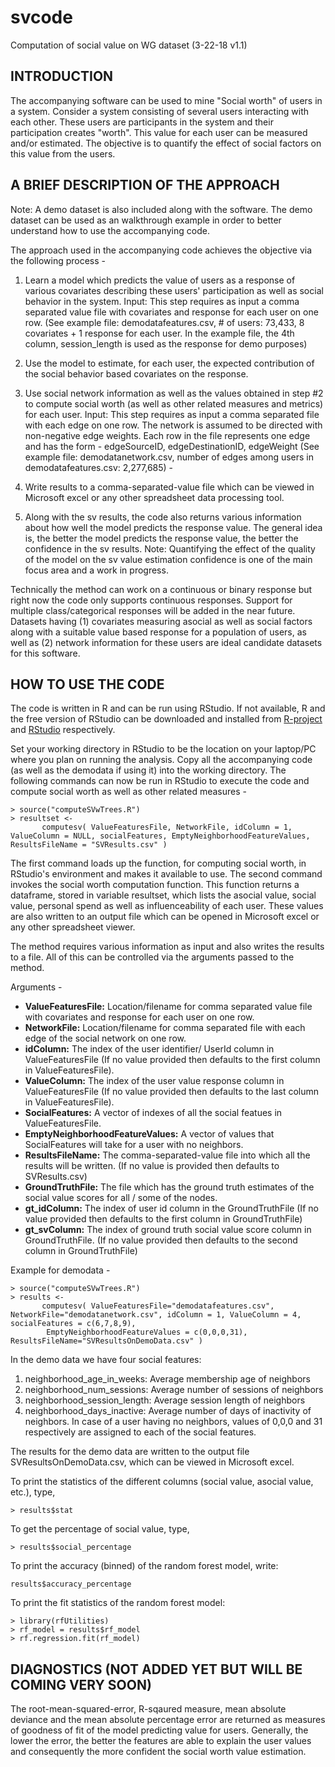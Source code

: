 # svcode
Computation of social value on WG dataset (3-22-18 v1.1)

## INTRODUCTION

The accompanying software can be used to mine "Social worth" of users in a system. Consider a system consisting of several users interacting with each other. These users are participants in the system and their participation creates "worth". This value for each user can be measured and/or estimated. The objective is to quantify the effect of social factors on this value from the users.


## A BRIEF DESCRIPTION OF THE APPROACH

Note: A demo dataset is also included along with the software. The demo dataset can be used as an walkthrough example in order to better understand how to use the accompanying code.

The approach used in the accompanying code achieves the objective via the following process -

1) Learn a model which predicts the value of users as a response of various covariates describing these users' participation as well as social behavior in the system.
Input: This step requires as input a comma separated value file with covariates and response for each user on one row.
(See example file: demodatafeatures.csv, # of users: 73,433,  8 covariates + 1 response for each user.
In the example file, the 4th column, session_length is used as the response for demo purposes)

2) Use the model to estimate, for each user, the expected contribution of the social behavior based covariates on the response.

3) Use social network information as well as the values obtained in step #2 to compute social worth (as well as other related measures and metrics) for each user.
Input: This step requires as input a comma separated file with each edge on one row. The network is assumed to be directed with non-negative edge weights.
Each row in the file represents one edge and has the form -
edgeSourceID, edgeDestinationID, edgeWeight
(See example file: demodatanetwork.csv, number of edges among users in demodatafeatures.csv: 2,277,685) -

4) Write results to a comma-separated-value file which can be viewed in Microsoft excel or any other spreadsheet data processing tool.

5) Along with the sv results, the code also returns various information about how well the model predicts the response value. The general idea is, the better the model predicts the response value,
the better the confidence in the sv results.
Note: Quantifying the effect of the quality of the model on the sv value estimation confidence is one of the main focus area and a work in progress.

Technically the method can work on a continuous or binary response but right now the code only supports continuous responses. Support for multiple class/categorical responses will be added in the near future.
Datasets having (1) covariates measuring asocial as well as social factors along with a suitable value based response for a population of users, as well as (2) network information for these users
are ideal candidate datasets for this software.


## HOW TO USE THE CODE

The code is written in R and can be run using RStudio. If not available, R and the free version of RStudio can be downloaded and installed from [R-project](https://www.r-project.org/) and [RStudio](https://www.rstudio.com/products/rstudio/download/#download) respectively.

Set your working directory in RStudio to be the location on your laptop/PC where you plan on running the analysis. Copy all the accompanying code (as well as the demodata if using it)
into the working directory. The following commands can now be run in RStudio to execute the code and compute social worth as well as other related measures -

```
> source("computeSVwTrees.R")
> resultset <-
       computesv( ValueFeaturesFile, NetworkFile, idColumn = 1, ValueColumn = NULL, socialFeatures, EmptyNeighborhoodFeatureValues, ResultsFileName = "SVResults.csv" )
```

The first command loads up the function, for computing social worth, in RStudio's environment and makes it available to use.
The second command invokes the social worth computation function. This function returns a dataframe, stored in variable resultset,
which lists the asocial value, social value, personal spend as well as influenceability of each user. These values are also written to an output file
which can be opened in Microsoft excel or any other spreadsheet viewer.

The method requires various information as input and also writes the results to a file. All of this can be controlled via the arguments passed to the method.


Arguments -

- **ValueFeaturesFile:** Location/filename for comma separated value file with covariates and response for each user on one row.
- **NetworkFile:** Location/filename for comma separated file with each edge of the social network on one row.
- **idColumn:** The index of the user identifier/ UserId column in ValueFeaturesFile (If no value provided then defaults to the first column in ValueFeaturesFile).
- **ValueColumn:** The index of the user value response column in ValueFeaturesFile (If no value provided then defaults to the last column in ValueFeaturesFile).
- **SocialFeatures:** A vector of indexes of all the social featues in ValueFeaturesFile.
- **EmptyNeighborhoodFeatureValues:** A vector of values that SocialFeatures will take for a user with no neighbors.
- **ResultsFileName:** The comma-separated-value file into which all the results will be written. (If no value is provided then defaults to SVResults.csv)
- **GroundTruthFile:** The file which has the ground truth estimates of the social value scores for all / some of the nodes.
- **gt_idColumn:** The index of user id column in the GroundTruthFile (If no value provided then defaults to the first column in GroundTruthFile)
- **gt_svColumn:** The index of ground truth social value score column in GroundTruthFile. (If no value provided then defaults to the second column in GroundTruthFile)


Example for demodata -

```
> source("computeSVwTrees.R")
> results <-
       computesv( ValueFeaturesFile="demodatafeatures.csv", NetworkFile="demodatanetwork.csv", idColumn = 1, ValueColumn = 4, socialFeatures = c(6,7,8,9),
		EmptyNeighborhoodFeatureValues = c(0,0,0,31), ResultsFileName="SVResultsOnDemoData.csv" )
```

In the demo data we have four social features:
  1. neighborhood_age_in_weeks: Average membership age of neighbors  
  2. neighborhood_num_sessions: Average number of sessions of neighbors
  3. neighborhood_session_length: Average session length of neighbors
  4. neighborhood_days_inactive: Average number of days of inactivity of neighbors. In case of a user having no neighbors, values of 0,0,0 and 31 respectively are assigned to each of the social features.

The results for the demo data are written to the output file SVResultsOnDemoData.csv, which can be viewed in Microsoft excel.

To print the statistics of the different columns (social value, asocial value, etc.), type,
```
> results$stat
```

To get the percentage of social value, type,
```
> results$social_percentage
```

To print the accuracy (binned) of the random forest model, write:
```
results$accuracy_percentage
```

To print the fit statistics of the random forest model:
```
> library(rfUtilities)
> rf_model = results$rf_model
> rf.regression.fit(rf_model)

```

## DIAGNOSTICS (NOT ADDED YET BUT WILL BE COMING VERY SOON)

The root-mean-squared-error, R-sqaured measure, mean absolute deviance and the mean absolute percentage error are returned as measures of goodness of fit of the model predicting value for users.
Generally, the lower the error, the better the features are able to explain the user values and consequently the more confident the social worth value estimation.

